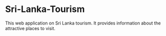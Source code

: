 # Sri-Lanka-Tourism
This web application on Sri Lanka tourism. It provides information about the attractive places to visit.
